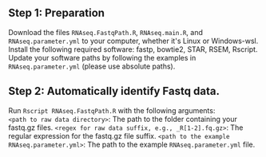## Step 1: Preparation

Download the files `RNAseq.FastqPath.R`, `RNAseq.main.R`, and `RNAseq.parameter.yml` to your computer, whether it's Linux or Windows-wsl.  
Install the following required software: fastp, bowtie2, STAR, RSEM, Rscript.  
Update your software paths by following the examples in `RNAseq.parameter.yml` (please use absolute paths).  

## Step 2: Automatically identify Fastq data.

Run `Rscript RNAseq.FastqPath.R` with the following arguments:  
  `<path to raw data directory>`: The path to the folder containing your fastq.gz files.
  `<regex for raw data suffix, e.g., _R[1-2].fq.gz>`: The regular expression for the fastq.gz file suffix.
  `<path to the example RNAseq.parameter.yml>`: The path to the example `RNAseq.parameter.yml` file.
